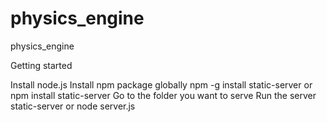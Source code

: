# physics_engine
physics_engine

Getting started

Install node.js
Install npm package globally 
    npm -g install static-server
        or
    npm install static-server
Go to the folder you want to serve
Run the server 
    static-server
        or
    node server.js